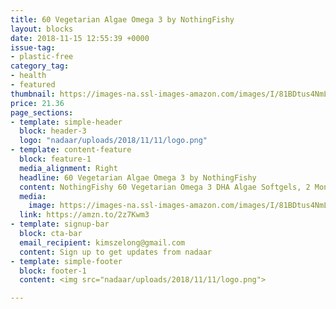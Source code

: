```yaml
---
title: 60 Vegetarian Algae Omega 3 by NothingFishy 
layout: blocks
date: 2018-11-15 12:55:39 +0000
issue-tag:
- plastic-free
category_tag:
- health
- featured
thumbnail: https://images-na.ssl-images-amazon.com/images/I/81BDtus4NmL._SL1500_.jpg
price: 21.36
page_sections:
- template: simple-header
  block: header-3
  logo: "nadaar/uploads/2018/11/11/logo.png"
- template: content-feature
  block: feature-1
  media_alignment: Right
  headline: 60 Vegetarian Algae Omega 3 by NothingFishy 
  content: NothingFishy 60 Vegetarian Omega 3 DHA Algae Softgels, 2 Month Supply, Vegan-Friendly, Non-GMO, No Fish Oils, Free From Mercury & Heavy Metals, 100% Sustainable Packaging
  media:
    image: https://images-na.ssl-images-amazon.com/images/I/81BDtus4NmL._SL1500_.jpg
  link: https://amzn.to/2z7Kwm3
- template: signup-bar
  block: cta-bar
  email_recipient: kimszelong@gmail.com
  content: Sign up to get updates from nadaar
- template: simple-footer
  block: footer-1
  content: <img src="nadaar/uploads/2018/11/11/logo.png">

---
```

